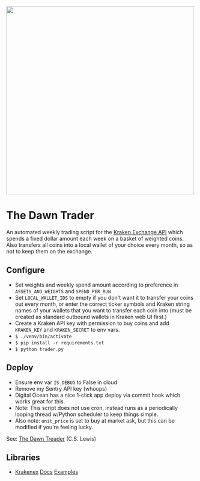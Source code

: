 <img src="https://vignette3.wikia.nocookie.net/narnia/images/9/91/Narniadawntreader.png/revision/latest?cb=20101128130243" width=500/>

# The Dawn Trader
An automated weekly trading script for the [Kraken Exchange API](https://www.kraken.com/help/api) which spends a fixed dollar amount each week on a basket of weighted coins.  Also transfers all coins into a local wallet of your choice every month, so as not to keep them on the exchange.

## Configure
- Set weights and weekly spend amount according to preference in `ASSETS_AND_WEIGHTS` and `SPEND_PER_RUN`
- Set `LOCAL_WALLET_IDS` to empty if you don't want it to transfer your coins out every month, or enter the correct ticker symbols and Kraken string names of your wallets that you want to transfer each coin into (must be created as standard outbound wallets in Kraken web UI first.)
- Create a Kraken API key with permission to buy coins and add `KRAKEN_KEY` and `KRAKEN_SECRET` to env vars.
- `$ ./venv/bin/activate`
- `$ pip install -r requirements.txt`
- `$ python trader.py`

## Deploy
- Ensure env var `IS_DEBUG` to False in cloud
- Remove my Sentry API key (whoops)
- Digital Ocean has a nice 1-click app deploy via commit hook which works great for this.
- Note: This script does not use cron, instead runs as a periodically looping thread w/Python scheduler to keep things simple.
- Also note: `unit_price` is set to buy at market ask, but this can be modified if you're feeling lucky.

See: [The Dawn Treader](https://www.amazon.com/Voyage-Dawn-Treader-Chronicles-Narnia-ebook/dp/B001I45UEI) (C.S. Lewis)

## Libraries
- [Krakenex](https://github.com/veox/python3-krakenex) [Docs](https://python3-krakenex.readthedocs.io/en/latest/) [Examples](https://github.com/veox/python3-krakenex/tree/master/examples)
